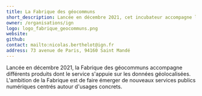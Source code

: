 ```yaml
---
title: La Fabrique des géocommuns
short_description: Lancée en décembre 2021, cet incubateur accompagne les services s’appuyant sur des <span class="fr-text--bold">données géolocalisées</span>.
owner: /organisations/ign
logo: logo_fabrique_geocommuns.png
website:
github:
contact: mailto:nicolas.berthelot@ign.fr
address: 73 avenue de Paris, 94160 Saint Mandé
---
```


Lancée en décembre 2021, la Fabrique des géocommuns accompagne différents produits dont le service s'appuie sur les données géolocalisées. L'ambition de la Fabrique est de faire émerger de nouveaux services publics numériques centrés autour d'usages concrets.
